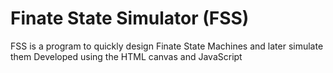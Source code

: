 # Finate State Simulator (FSS)

FSS is a program to quickly design Finate State Machines and later simulate them
Developed using the HTML canvas and JavaScript